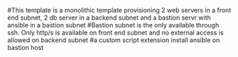 #This template is a monolithic template provisioning 2 web servers in a front end subnet, 2 db server in a backend subnet and a bastion servr with ansible in a bastion subnet
#Bastion subnet is the only available through ssh. Only http/s is available on front end subnet and no external access is allowed on backend subnet
#a custom script extension install ansible on bastion host